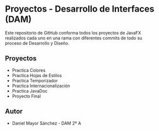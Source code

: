 # Proyectos - Desarrollo de Interfaces (DAM)
Este repositorio de GitHub conforma todos los proyectos de JavaFX realizados
cada uno en una rama con diferentes commits de todo su proceso de Desarrollo y Diseño.

## Proyectos
- Practica Colores
- Practica Hojas de Estilos
- Practica Temporizador
- Practica Internacionalización
- Practica JavaDoc
- Proyecto Final

## Autor
- Daniel Mayor Sánchez - DAM 2º A

